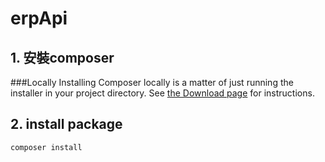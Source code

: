 # erpApi

## 1. 安裝composer
###Locally
Installing Composer locally is a matter of just running the installer in your project directory. See [the Download page](https://getcomposer.org/download/) for instructions.

## 2. install package
```bash
composer install
```
